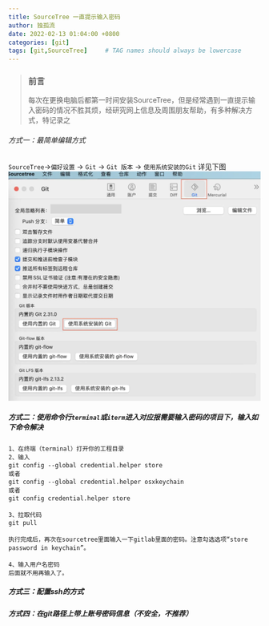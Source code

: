 ```yaml
---
title: SourceTree 一直提示输入密码
author: 独孤流
date: 2022-02-13 01:04:00 +0800
categories: [git]
tags: [git,SourceTree]     # TAG names should always be lowercase
---
```


> ### 前言
> 每次在更换电脑后都第一时间安装SourceTree，但是经常遇到一直提示输入密码的情况不胜其烦，经研究网上信息及周围朋友帮助，有多种解决方式，特记录之

###### 方式一：最简单编辑方式
`SourceTree`->`偏好设置` -> `Git` -> `Git 版本` -> `使用系统安装的Git` 详见下图
![image](/assets/img/git/git-08-01.webp)


##### 方式二：使用命令行`terminal`或`iterm`进入对应报需要输入密码的项目下，输入如下命令解决
```
1、在终端（terminal）打开你的工程目录
2、输入
git config --global credential.helper store
或者
git config --global credential.helper osxkeychain
或者
git config credential.helper store

3、拉取代码
git pull

执行完成后，再次在sourcetree里面输入一下gitlab里面的密码。注意勾选选项“store password in keychain”。

4、输入用户名密码
后面就不用再输入了。
```

##### 方式三：配置ssh的方式

##### 方式四：在git路径上带上账号密码信息（不安全，不推荐）